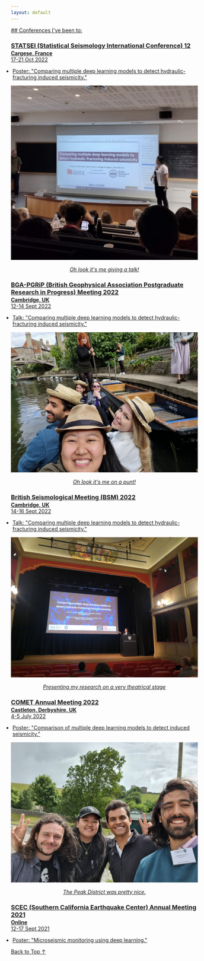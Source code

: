 ```yaml
---
layout: default
---
```

<a href="research.html/#conferences">
## Conferences I've been to:

<h3 style="margin-bottom:2px;">STATSEI (Statistical Seismology International Conference) 12</h3>
<p style="margin:0;"><b>Cargese, France</b><br>
17-21 Oct 2022</p>
<ul style="margin-left: -1.4em;">
  <li>Poster: "Comparing multiple deep learning models to detect hydraulic-fracturing induced seismicity."</li>
</ul>

![STATSEI22](./assets/conf/STATSEI22.png)
<p style="margin:0;"><center><i>Oh look it's me giving a talk!</i></center></p>

<h3 style="margin-bottom:2px;">BGA-PGRiP (British Geophysical Association Postgraduate Research in Progress) Meeting 2022</h3>
<p style="margin:0;"><b>Cambridge, UK</b><br>
12-14 Sept 2022</p>
<ul style="margin-left: -1.4em;">
  <li>Talk: "Comparing multiple deep learning models to detect hydraulic-fracturing induced seismicity."</li>
</ul>

![PGRIP22](./assets/conf/PGRIP22.png)
<p style="margin:0;"><center><i>Oh look it's me on a punt!</i></center></p>

<h3 style="margin-bottom:2px;">British Seismological Meeting (BSM) 2022</h3>
<p style="margin:0;"><b>Cambridge, UK</b><br>
14-16 Sept 2022</p>
<ul style="margin-left: -1.4em;">
  <li>Talk: "Comparing multiple deep learning models to detect hydraulic-fracturing induced seismicity."</li>
</ul>

![BSM](./assets/conf/BSM.png)
<p style="margin:0;"><center><i>Presenting my research on a very theatrical stage</i></center></p>

<h3 style="margin-bottom:2px;">COMET Annual Meeting 2022</h3>
<p style="margin:0;"><b>Castleton, Derbyshire, UK</b><br>
4-5 July 2022</p>
<ul style="margin-left: -1.4em;">
  <li>Poster: "Comparison of multiple deep learning models to detect induced seismicity."</li>
</ul>

![COMET22](./assets/conf/COMET22.png)
<p style="margin:0;"><center><i>The Peak District was pretty nice.</i></center></p>

<h3 style="margin-bottom:2px;">SCEC (Southern California Earthquake Center) Annual Meeting 2021</h3>
<p style="margin:0;"><b>Online</b><br>
12-17 Sept 2021</p>
<ul style="margin-left: -1.4em;">
  <li>Poster: "Microseismic monitoring using deep learning."</li>
</ul>

<a href="research.html/#conferences" class="back-to-top">
  Back to Top &uarr;
</a>
